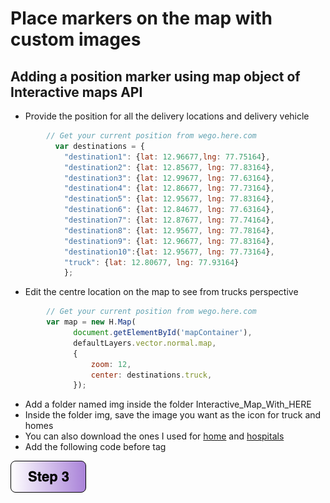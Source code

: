 # Place markers on the map with custom images


## Adding a position marker using map object of Interactive maps API
- Provide the position for all the delivery locations and delivery vehicle

```javascript
        // Get your current position from wego.here.com
          var destinations = { 
            "destination1": {lat: 12.96677,lng: 77.75164}, 
            "destination2": {lat: 12.85677, lng: 77.83164},
            "destination3": {lat: 12.99677, lng: 77.63164},
            "destination4": {lat: 12.86677, lng: 77.73164},
            "destination5": {lat: 12.95677, lng: 77.83164},
            "destination6": {lat: 12.84677, lng: 77.63164},
            "destination7": {lat: 12.87677, lng: 77.74164},
            "destination8": {lat: 12.95677, lng: 77.78164},
            "destination9": {lat: 12.96677, lng: 77.83164},
            "destination10":{lat: 12.95677, lng: 77.73164},
            "truck": {lat: 12.80677, lng: 77.93164}
            }; 
```

- Edit the centre location on the map to see from trucks perspective

```javascript
        // Get your current position from wego.here.com
        var map = new H.Map(
              document.getElementById('mapContainer'),
              defaultLayers.vector.normal.map,
              {
                  zoom: 12,
                  center: destinations.truck,
              });
```

- Add a folder named img inside the folder Interactive_Map_With_HERE
- Inside the folder img, save the image you want as the icon for truck and homes
- You can also download the ones I used for [home](img/home.png) and [hospitals](img/truck.png)
- Add the following code before </script> tag


[![Foo](/img/s3.png)](/Step3.md) 

